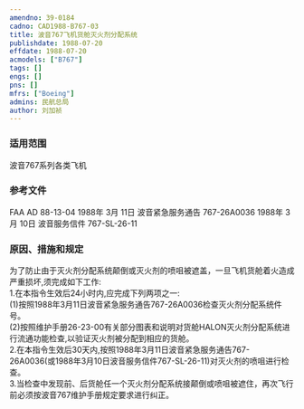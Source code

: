 ```yaml
---
amendno: 39-0184  
cadno: CAD1988-B767-03  
title: 波音767飞机货舱灭火剂分配系统  
publishdate: 1988-07-20  
effdate: 1988-07-20  
acmodels: ["B767"]  
tags: []  
engs: []  
pns: []  
mfrs: ["Boeing"]  
admins: 民航总局  
author: 刘加祯  
---
```

  
### 适用范围  
波音767系列各类飞机  
  
<!--more-->  
### 参考文件  
FAA AD 88-13-04 1988年 3月 11日
波音紧急服务通告 767-26A0036 1988年 3月 10日
波音服务信件 767-SL-26-11  
  
### 原因、措施和规定     
为了防止由于灭火剂分配系统颠倒或灭火剂的喷咀被遮盖，一旦飞机货舱着火造成严重损坏,须完成如下工作:  
    1.在本指令生效后24小时内,应完成下列两项之一:  
      (1)按照1988年3月11日波音紧急服务通告767-26A0036检查灭火剂分配系统件号。  
      (2)按照维护手册26-23-00有关部分图表和说明对货舱HALON灭火剂分配系统进行流通功能检查,以验证灭火剂被分配到相应的货舱。  
   2.在本指令生效后30天内,按照1988年3月11日波音紧急服务通告767-26A0036(或1988年3月10日波音服务信件767-SL-26-11)对灭火剂的喷咀进行检查。  
    3.当检查中发现前、后货舱任一个灭火剂分配系统接颠倒或喷咀被遮住，再次飞行前必须按波音767维护手册规定要求进行纠正。  
